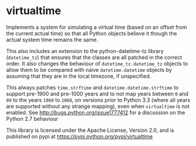 virtualtime
===========

Implements a system for simulating a virtual time (based on an offset from the current actual time)
so that all Python objects believe it though the actual system time remains the same.

This also includes an extension to the python-datetime-tz library (`datetime_tz`) that ensures that the
classes are all patched in the correct order. It also changes the behaviour of `datetime_tz.datetime_tz` objects
to allow them to be compared with naive `datetime.datetime` objects by assuming that they are in the local timezone, if unspecified.

This always patches `time.strftime` and `datetime.datetime.strftime` to support pre-1900 and pre-1000 years
and to not map years between `0` and `99` to the years `1969` to `2068`, on versions prior to Python 3.3
(where all years are supported without any strange mapping), even when `virtualtime` is not enabled.
See http://bugs.python.org/issue1777412 for a discussion on the Python 2.7 behaviour

This library is licensed under the Apache License, Version 2.0, and is published on pypi at
https://pypi.python.org/pypi/virtualtime
